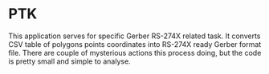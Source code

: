 PTK
===

This application serves for specific Gerber RS-274X related task.
It converts CSV table of polygons points coordinates into
RS-274X ready Gerber format file. There are couple of mysterious
actions this process doing, but the code is pretty small and simple
to analyse.
